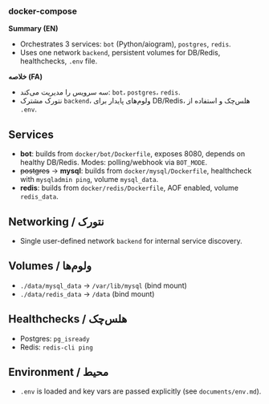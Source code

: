 ### docker-compose

**Summary (EN)**
- Orchestrates 3 services: `bot` (Python/aiogram), `postgres`, `redis`.
- Uses one network `backend`, persistent volumes for DB/Redis, healthchecks, `.env` file.

**خلاصه (FA)**
- سه سرویس را مدیریت می‌کند: `bot`، `postgres`، `redis`.
- نتورک مشترک `backend`، ولوم‌های پایدار برای DB/Redis، هلس‌چک و استفاده از `.env`.

## Services
- **bot**: builds from `docker/bot/Dockerfile`, exposes 8080, depends on healthy DB/Redis. Modes: polling/webhook via `BOT_MODE`.
- ~~postgres~~ → **mysql**: builds from `docker/mysql/Dockerfile`, healthcheck with `mysqladmin ping`, volume `mysql_data`.
- **redis**: builds from `docker/redis/Dockerfile`, AOF enabled, volume `redis_data`.

## Networking / نتورک
- Single user-defined network `backend` for internal service discovery.

## Volumes / ولوم‌ها
- `./data/mysql_data` → `/var/lib/mysql` (bind mount)
- `./data/redis_data` → `/data` (bind mount)

## Healthchecks / هلس‌چک
- Postgres: `pg_isready`
- Redis: `redis-cli ping`

## Environment / محیط
- `.env` is loaded and key vars are passed explicitly (see `documents/env.md`).


